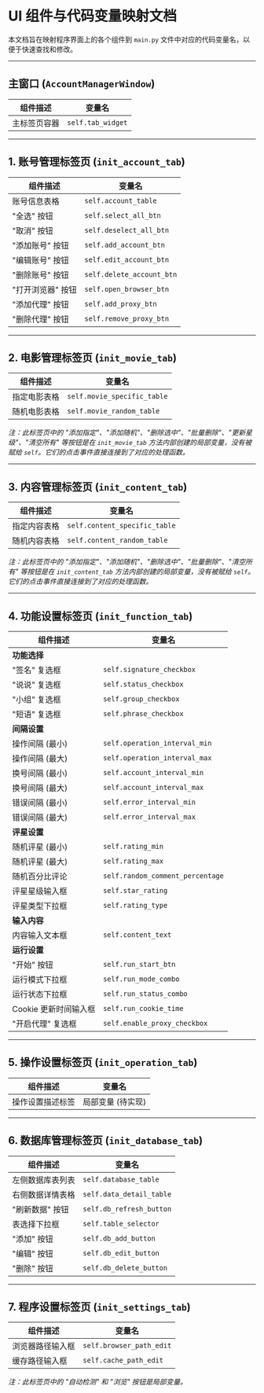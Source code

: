 # UI 组件与代码变量映射文档

本文档旨在映射程序界面上的各个组件到 `main.py` 文件中对应的代码变量名，以便于快速查找和修改。

---

## 主窗口 (`AccountManagerWindow`)

| 组件描述 | 变量名 |
| --- | --- |
| 主标签页容器 | `self.tab_widget` |

---

## 1. 账号管理标签页 (`init_account_tab`)

| 组件描述 | 变量名 |
| --- | --- |
| 账号信息表格 | `self.account_table` |
| "全选" 按钮 | `self.select_all_btn` |
| "取消" 按钮 | `self.deselect_all_btn` |
| "添加账号" 按钮 | `self.add_account_btn` |
| "编辑账号" 按钮 | `self.edit_account_btn` |
| "删除账号" 按钮 | `self.delete_account_btn` |
| "打开浏览器" 按钮 | `self.open_browser_btn` |
| "添加代理" 按钮 | `self.add_proxy_btn` |
| "删除代理" 按钮 | `self.remove_proxy_btn` |

---

## 2. 电影管理标签页 (`init_movie_tab`)

| 组件描述 | 变量名 |
| --- | --- |
| 指定电影表格 | `self.movie_specific_table` |
| 随机电影表格 | `self.movie_random_table` |

*注：此标签页中的 "添加指定"、"添加随机"、"删除选中"、"批量删除"、"更新星级"、"清空所有" 等按钮是在 `init_movie_tab` 方法内部创建的局部变量，没有被赋给 `self`。它们的点击事件直接连接到了对应的处理函数。*

---

## 3. 内容管理标签页 (`init_content_tab`)

| 组件描述 | 变量名 |
| --- | --- |
| 指定内容表格 | `self.content_specific_table` |
| 随机内容表格 | `self.content_random_table` |

*注：此标签页中的 "添加指定"、"添加随机"、"删除选中"、"批量删除"、"清空所有" 等按钮是在 `init_content_tab` 方法内部创建的局部变量，没有被赋给 `self`。它们的点击事件直接连接到了对应的处理函数。*

---

## 4. 功能设置标签页 (`init_function_tab`)

| 组件描述 | 变量名 |
| --- | --- |
| **功能选择** | |
| "签名" 复选框 | `self.signature_checkbox` |
| "说说" 复选框 | `self.status_checkbox` |
| "小组" 复选框 | `self.group_checkbox` |
| "短语" 复选框 | `self.phrase_checkbox` |
| **间隔设置** | |
| 操作间隔 (最小) | `self.operation_interval_min` |
| 操作间隔 (最大) | `self.operation_interval_max` |
| 换号间隔 (最小) | `self.account_interval_min` |
| 换号间隔 (最大) | `self.account_interval_max` |
| 错误间隔 (最小) | `self.error_interval_min` |
| 错误间隔 (最大) | `self.error_interval_max` |
| **评星设置** | |
| 随机评星 (最小) | `self.rating_min` |
| 随机评星 (最大) | `self.rating_max` |
| 随机百分比评论 | `self.random_comment_percentage` |
| 评星星级输入框 | `self.star_rating` |
| 评星类型下拉框 | `self.rating_type` |
| **输入内容** | |
| 内容输入文本框 | `self.content_text` |
| **运行设置** | |
| "开始" 按钮 | `self.run_start_btn` |
| 运行模式下拉框 | `self.run_mode_combo` |
| 运行状态下拉框 | `self.run_status_combo` |
| Cookie 更新时间输入框 | `self.run_cookie_time` |
| "开启代理" 复选框 | `self.enable_proxy_checkbox` |

---

## 5. 操作设置标签页 (`init_operation_tab`)

| 组件描述 | 变量名 |
| --- | --- |
| 操作设置描述标签 | 局部变量 (待实现) |

---

## 6. 数据库管理标签页 (`init_database_tab`)

| 组件描述 | 变量名 |
| --- | --- |
| 左侧数据库表列表 | `self.database_table` |
| 右侧数据详情表格 | `self.data_detail_table` |
| "刷新数据" 按钮 | `self.db_refresh_button` |
| 表选择下拉框 | `self.table_selector` |
| "添加" 按钮 | `self.db_add_button` |
| "编辑" 按钮 | `self.db_edit_button` |
| "删除" 按钮 | `self.db_delete_button` |

---

## 7. 程序设置标签页 (`init_settings_tab`)

| 组件描述 | 变量名 |
| --- | --- |
| 浏览器路径输入框 | `self.browser_path_edit` |
| 缓存路径输入框 | `self.cache_path_edit` |

*注：此标签页中的 "自动检测" 和 "浏览" 按钮是局部变量。*

